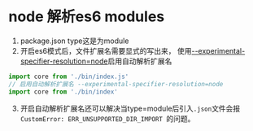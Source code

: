 # node 解析es6 modules

1. package.json type这是为module
2. 开启es6模式后，文件扩展名需要显式的写出来， 使用[--experimental-specifier-resolution=node](https://nodejs.org/api/esm.html#esm_customizing_esm_specifier_resolution_algorithm)启用自动解析扩展名
```ts
import core from './bin/index.js'
// 启用自动解析扩展名 --experimental-specifier-resolution=node
import core from './bin/index'
```
3. 开启自动解析扩展名还可以解决当type=module后引入`.json`文件会报`CustomError: ERR_UNSUPPORTED_DIR_IMPORT `的问题。
